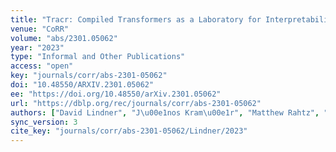 ```yaml
---
title: "Tracr: Compiled Transformers as a Laboratory for Interpretability."
venue: "CoRR"
volume: "abs/2301.05062"
year: "2023"
type: "Informal and Other Publications"
access: "open"
key: "journals/corr/abs-2301-05062"
doi: "10.48550/ARXIV.2301.05062"
ee: "https://doi.org/10.48550/arXiv.2301.05062"
url: "https://dblp.org/rec/journals/corr/abs-2301-05062"
authors: ["David Lindner", "J\u00e1nos Kram\u00e1r", "Matthew Rahtz", "Thomas McGrath", "Vladimir Mikulik"]
sync_version: 3
cite_key: "journals/corr/abs-2301-05062/Lindner/2023"
---
```


